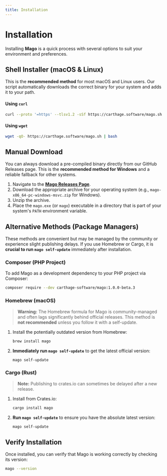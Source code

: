 ```yaml
---
title: Installation
---
```


# Installation

Installing **Mago** is a quick process with several options to suit your environment and preferences.

## Shell Installer (macOS & Linux)

This is the **recommended method** for most macOS and Linux users. Our script automatically downloads the correct binary for your system and adds it to your path.

#### Using `curl`

```sh
curl --proto '=https' --tlsv1.2 -sSf https://carthage.software/mago.sh | bash
```

#### Using `wget`

```sh
wget -qO- https://carthage.software/mago.sh | bash
```

## Manual Download

You can always download a pre-compiled binary directly from our GitHub Releases page. This is the **recommended method for Windows** and a reliable fallback for other systems.

1.  Navigate to the **[Mago Releases Page](https://github.com/carthage-software/mago/releases)**.
2.  Download the appropriate archive for your operating system (e.g., `mago-x86_64-pc-windows-msvc.zip` for Windows).
3.  Unzip the archive.
4.  Place the `mago.exe` (or `mago`) executable in a directory that is part of your system's `PATH` environment variable.

## Alternative Methods (Package Managers)

These methods are convenient but may be managed by the community or experience slight publishing delays. If you use Homebrew or Cargo, it is **crucial to run `mago self-update`** immediately after installation.

### Composer (PHP Project)

To add Mago as a development dependency to your PHP project via Composer:

```sh
composer require --dev carthage-software/mago:1.0.0-beta.3
```

### Homebrew (macOS)

> **Warning:** The Homebrew formula for Mago is community-managed and often lags significantly behind official releases. This method is **not recommended** unless you follow it with a self-update.

1.  Install the potentially outdated version from Homebrew:
    ```sh
    brew install mago
    ```
2.  **Immediately run `mago self-update`** to get the latest official version:
    ```sh
    mago self-update
    ```

### Cargo (Rust)

> **Note:** Publishing to crates.io can sometimes be delayed after a new release.

1.  Install from Crates.io:
    ```sh
    cargo install mago
    ```
2.  **Run `mago self-update`** to ensure you have the absolute latest version:
    ```sh
    mago self-update
    ```

## Verify Installation

Once installed, you can verify that Mago is working correctly by checking its version:

```sh
mago --version
```
